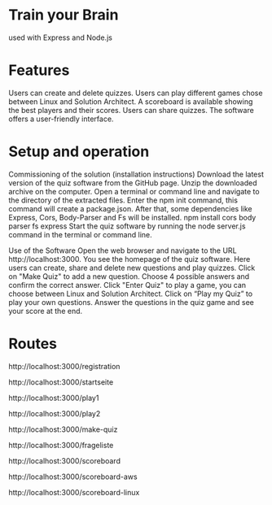 # Train your Brain
used with Express and Node.js

# Features
Users can create and delete quizzes.
Users can play different games chose between Linux and Solution Architect.
A scoreboard is available showing the best players and their scores.
Users can share quizzes.
The software offers a user-friendly interface.

# Setup and operation

Commissioning of the solution (installation instructions)
Download the latest version of the quiz software from the GitHub page. Unzip the downloaded archive on the computer. Open a terminal or command line and navigate to the directory of the extracted files. Enter the npm init command, this command will create a package.json. After that, some dependencies like Express, Cors, Body-Parser and Fs will be installed.
npm install cors body parser fs express
Start the quiz software by running the node server.js command in the terminal or command line.


Use of the Software
Open the web browser and navigate to the URL http://localhost:3000. You see the homepage of the quiz software. Here users can create, share and delete new questions and play quizzes. Click on "Make Quiz" to add a new question. Choose 4 possible answers and confirm the correct answer. Click "Enter Quiz" to play a game, you can choose between Linux and Solution Architect. Click on “Play my Quiz” to play your own questions. Answer the questions in the quiz game and see your score at the end.

# Routes

http://localhost:3000/registration

http://localhost:3000/startseite

http://localhost:3000/play1

http://localhost:3000/play2

http://localhost:3000/make-quiz

http://localhost:3000/frageliste

http://localhost:3000/scoreboard

http://localhost:3000/scoreboard-aws

http://localhost:3000/scoreboard-linux
